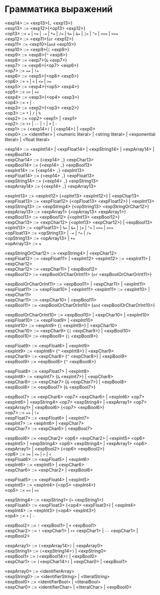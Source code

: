 # Грамматика выражений

\<exp14> ::= \<exp13>{`,` \<exp13>}  
\<exp13> ::= \<exp12>{\<op13> \<exp12>}  
\<op13> ::= `=` | `+=` | `-=` | `*=` | `/=` | `%=` | `&=` | `|=` | `^=` | `<<=` | `>>=`  
\<exp12> ::= \<exp11>{`or` \<exp12>}  
\<exp11> ::= \<exp10>{`and` \<exp10>}  
\<exp10> ::= \<exp9>{`|` \<exp9>}  
\<exp9> ::= \<exp8>{`^` \<exp8>}  
\<exp8> ::= \<exp7>{`&` \<exp7>}  
\<exp7> ::= \<exp6>{\<op7> \<exp6>}  
\<op7> ::= `==` | `!=`  
\<exp6> ::= \<exp5>{\<op6> \<exp5>}  
\<op6> ::= `>` | `<` | `<=` | `>=`  
\<exp5> ::= \<exp4>{\<op5> \<exp4>}  
\<op5> ::= `>>` | `<<`  
\<exp4> ::= \<exp3>{\<op4> \<exp3>}  
\<op4> ::= `+` | `-`  
\<exp3> ::= \<exp2>{\<op3> \<exp2>}  
\<op3> ::= `*` | `/` | `%`  
\<exp2> ::= \<op2> \<exp1> | \<exp1>  
\<op2> ::= `++` | `--` | `!` | `+` | `-`  
\<exp1> ::= `(`\<exp14>`)` | `[`\<exp14>`]`  | \<exp0>   
\<exp0> ::= \<identifier> | \<numeric literal> | \<string literal> | \<exponential literal> | \<float literal>  


\<exp14> ::=  \<expInt14> | \<expFloat14> | \<expString14> | \<expArray14> | \<expBool14>  
\<expChar14> ::= {\<exp14> `,`} \<expChar13>  
\<expBool14> ::= {\<exp14> `,`} \<expBool13>  
\<expInt14> ::= {\<exp14> `,`} \<expInt13>  
\<expFloat14> ::= {\<exp14> `,`} \<expFloat13>  
\<expString14> ::= {\<exp14> `,`} \<expString13>  
\<expArray14> ::= {\<exp14> `,`} \<expArray13>  

\<expInt13> ::= \<expInt12> {\<opInt13> \<expInt12>} | \<expChar13>  
\<expFloat13> ::= \<expFloat12> {\<opFloat13>  \<expFloat12>} | \<expInt13>  
\<expString13> ::= \<expString4> {\<opString13> \<expStringOrChar12>}  
\<expArray13> ::= \<expArray1> {\<opArray13> \<expArray1>}  
\<expBool13> ::= \<expBool12> {\<opInt13> \<expBool12>}   
\<expChar13> ::= \<expChar12> {\<opInt13> \<expChar12>} | \<expBool13>  
\<opInt13> ::= \<opFloat13> | `%=` | `&=` | `|=` | `^=` | `<<=` | `>>=`  
\<opFloat13> ::= \<opString13> | `-=` | `*=` | `/=`  
\<opString13> ::= \<opArray13> | `+=`  
\<opArray13> ::= `=`  

\<expStringOrChar12> ::= \<expString4> | \<expChar12>  
\<expFloat12> ::= \<expFloat11> | \<expInt12>
\<expInt12> ::= \<expInt11> | \<expChar12>  
\<expChar12> ::= \<expChar11> | \<expBool12>  
\<expBool12> ::= \<expBoolOrCharOrInt11> {`or` \<expBoolOrCharOrInt11>}  

\<expBoolOrCharOrInt11> ::=  \<expBool11> |  \<expChar11> |  \<expInt11>  
\<expFloat11> ::= \<expFloat10>  |  \<expInt11>
\<expInt11> ::= \<expInt10> | \<expChar11>  
\<expChar11> ::= \<expChar10> | \<expBool11>  
\<expBool11> ::= \<expBoolOrCharOrInt10> {`and` \<expBoolOrCharOrInt10>}  

\<expBoolOrCharOrInt10> ::=  \<expBool10> |  \<expChar10> |  \<expInt10>  
\<expFloat10> ::= \<expFloat9> | \<expInt10>  
\<expInt10> ::= \<expInt9> {`|` \<expInt9>} | \<expChar10>  
\<expChar10> ::= \<expChar9> {`|` \<expChar9>} | \<expBool10>  
\<expBool10> ::= \<expBool9> {`|` \<expBool9>}

\<expFloat9> ::= \<expFloat8> | \<expInt9>  
\<expInt9> ::= \<expInt8> {`^` \<expInt8>} | \<expChar9>  
\<expChar9> ::= \<expChar8> {`^` \<expChar8>} | \<expBool9>  
\<expBool9> ::= \<expBool8> {`^` \<expBool8>}  

\<expFloat8> ::= \<expFloat7> | \<expInt8>  
\<expInt8> ::= \<expInt7> {`&` \<expInt7>} | \<expChar8>  
\<expChar8> ::= \<expChar7> {`&` \<expChar7>} | \<expBool8>  
\<expBool8> ::= \<expBool7> {`&` \<expBool7>}  

\<expBool7> ::= \<expChar6> \<op7> \<expChar6> | \<expInt6> \<op7> \<expInt6> | \<expString4> \<op7> \<expString4> | \<expArray1> \<op7> \<expArray1> | \<expBool6>  {\<op7> \<expBool6>}  
\<op7> ::= `==` | `!=`  
\<expFloat7> ::= \<expFloat6> | \<expInt7>  
\<expInt7> ::= \<expInt6> | \<expChar7>  
\<expChar7> ::= \<expChar6> | \<expBool7>

\<expBool6> ::= \<expChar2> \<op6> \<expChar2> | \<expInt5> \<op6> \<expInt5> | \<expString4> \<op6> \<expString4> | \<expArray1> \<op6> \<expArray1> | \<expBool2>  {\<op6> \<expBool2>}  
\<op6> ::= `>=` | `<=` | `>` | `<`   
\<expFloat6> ::= \<expFloat5> | \<expInt6>  
\<expInt6> ::= \<expInt5> | \<expChar6>  
\<expChar6> ::= \<expChar2> | \<expBool6>  

\<expFloat5> ::= \<expFloat4> | \<expInt5>  
\<expInt5> ::= \<expInt4> {\<op5> \<expInt4>}  
\<op5> ::= `<<` | `>>`  


\<expString4> ::= \<expString1> {`+` \<expString1>}  
\<expFloat4> ::= \<expFloat3> {\<op4> \<expFloat3>} | \<expInt4>  
\<expInt4> ::= \<expInt3> {\<op4> \<expInt3>}  
\<op4> ::= `+` | `-`  


\<expBool2> ::= `!` \<expBool1> | `+` \<expBool1>  
\<expChar2> ::= `!` \<expChar1> | `++` \<expChar1> | `--` \<expChar1> | \<expBool2>  


\<expArray1> ::= `(`\<expArray14>`)` | \<expArray0>  
\<expString1> ::= `(`\<expString14>`)` | \<expString0>  
\<expBool1> ::= `(`\<expBool14>`)` | \<expBool0>  
\<expChar1> ::= `(`\<expChar14>`)` | \<expChar0> | \<expBool1>  


\<expArray0> ::= \<identifierArray>  
\<expString0> ::= \<identifierString> | \<literalString>  
\<expBool0> ::= \<identifierBool> | \<literalBool>  
\<expChar0> ::= \<identifierChar> | \<literalChar> | \<expBool0>  
